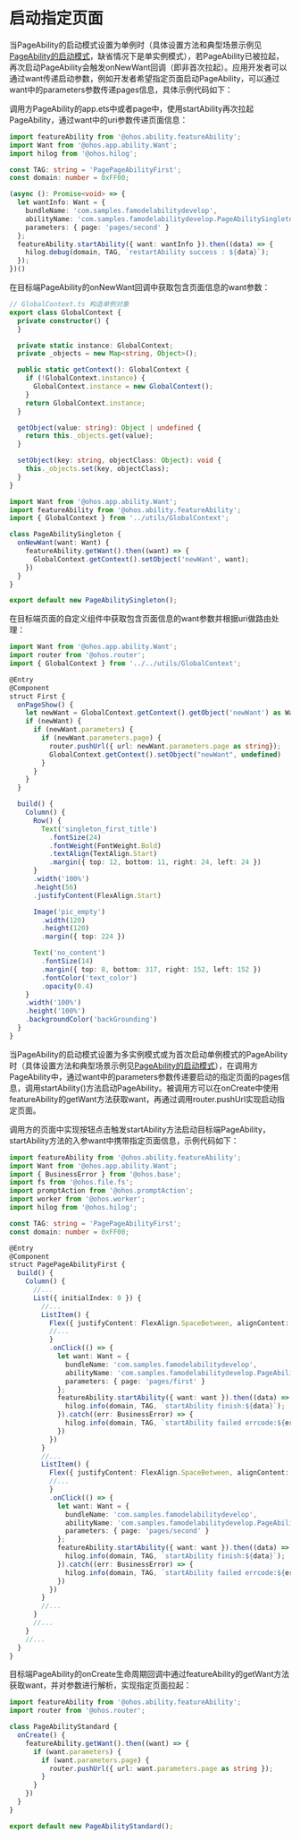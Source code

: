 # 启动指定页面
<!--deprecated_code_no_check-->

当PageAbility的启动模式设置为单例时（具体设置方法和典型场景示例见[PageAbility的启动模式](pageability-launch-type.md)，缺省情况下是单实例模式），若PageAbility已被拉起，再次启动PageAbility会触发onNewWant回调（即非首次拉起）。应用开发者可以通过want传递启动参数，例如开发者希望指定页面启动PageAbility，可以通过want中的parameters参数传递pages信息，具体示例代码如下：


调用方PageAbility的app.ets中或者page中，使用startAbility再次拉起PageAbility，通过want中的uri参数传递页面信息：

```ts
import featureAbility from '@ohos.ability.featureAbility';
import Want from '@ohos.app.ability.Want';
import hilog from '@ohos.hilog';

const TAG: string = 'PagePageAbilityFirst';
const domain: number = 0xFF00;
```
```ts
(async (): Promise<void> => {
  let wantInfo: Want = {
    bundleName: 'com.samples.famodelabilitydevelop',
    abilityName: 'com.samples.famodelabilitydevelop.PageAbilitySingleton',
    parameters: { page: 'pages/second' }
  };
  featureAbility.startAbility({ want: wantInfo }).then((data) => {
    hilog.debug(domain, TAG, `restartAbility success : ${data}`);
  });
})()
```


在目标端PageAbility的onNewWant回调中获取包含页面信息的want参数：

```ts
// GlobalContext.ts 构造单例对象
export class GlobalContext {
  private constructor() {
  }

  private static instance: GlobalContext;
  private _objects = new Map<string, Object>();

  public static getContext(): GlobalContext {
    if (!GlobalContext.instance) {
      GlobalContext.instance = new GlobalContext();
    }
    return GlobalContext.instance;
  }

  getObject(value: string): Object | undefined {
    return this._objects.get(value);
  }

  setObject(key: string, objectClass: Object): void {
    this._objects.set(key, objectClass);
  }
}
```

```ts
import Want from '@ohos.app.ability.Want';
import featureAbility from '@ohos.ability.featureAbility';
import { GlobalContext } from '../utils/GlobalContext';

class PageAbilitySingleton {
  onNewWant(want: Want) {
    featureAbility.getWant().then((want) => {
      GlobalContext.getContext().setObject('newWant', want);
    })
  }
}

export default new PageAbilitySingleton();
```


在目标端页面的自定义组件中获取包含页面信息的want参数并根据uri做路由处理：

```ts
import Want from '@ohos.app.ability.Want';
import router from '@ohos.router';
import { GlobalContext } from '../../utils/GlobalContext';

@Entry
@Component
struct First {
  onPageShow() {
    let newWant = GlobalContext.getContext().getObject('newWant') as Want;
    if (newWant) {
      if (newWant.parameters) {
        if (newWant.parameters.page) {
          router.pushUrl({ url: newWant.parameters.page as string});
          GlobalContext.getContext().setObject("newWant", undefined)
        }
      }
    }
  }

  build() {
    Column() {
      Row() {
        Text('singleton_first_title')
          .fontSize(24)
          .fontWeight(FontWeight.Bold)
          .textAlign(TextAlign.Start)
          .margin({ top: 12, bottom: 11, right: 24, left: 24 })
      }
      .width('100%')
      .height(56)
      .justifyContent(FlexAlign.Start)

      Image('pic_empty')
        .width(120)
        .height(120)
        .margin({ top: 224 })

      Text('no_content')
        .fontSize(14)
        .margin({ top: 8, bottom: 317, right: 152, left: 152 })
        .fontColor('text_color')
        .opacity(0.4)
    }
    .width('100%')
    .height('100%')
    .backgroundColor('backGrounding')
  }
}
```


当PageAbility的启动模式设置为多实例模式或为首次启动单例模式的PageAbility时（具体设置方法和典型场景示例见[PageAbility的启动模式](pageability-launch-type.md)），在调用方PageAbility中，通过want中的parameters参数传递要启动的指定页面的pages信息，调用startAbility()方法启动PageAbility。被调用方可以在onCreate中使用featureAbility的getWant方法获取want，再通过调用router.pushUrl实现启动指定页面。


调用方的页面中实现按钮点击触发startAbility方法启动目标端PageAbility，startAbility方法的入参want中携带指定页面信息，示例代码如下：

```ts
import featureAbility from '@ohos.ability.featureAbility';
import Want from '@ohos.app.ability.Want';
import { BusinessError } from '@ohos.base';
import fs from '@ohos.file.fs';
import promptAction from '@ohos.promptAction';
import worker from '@ohos.worker';
import hilog from '@ohos.hilog';

const TAG: string = 'PagePageAbilityFirst';
const domain: number = 0xFF00;

@Entry
@Component
struct PagePageAbilityFirst {
  build() {
    Column() {
      //...
      List({ initialIndex: 0 }) {
        //...
        ListItem() {
          Flex({ justifyContent: FlexAlign.SpaceBetween, alignContent: FlexAlign.Center }) {
          //...
          }
          .onClick(() => {
            let want: Want = {
              bundleName: 'com.samples.famodelabilitydevelop',
              abilityName: 'com.samples.famodelabilitydevelop.PageAbilityStandard',
              parameters: { page: 'pages/first' }
            };
            featureAbility.startAbility({ want: want }).then((data) => {
              hilog.info(domain, TAG, `startAbility finish:${data}`);
            }).catch((err: BusinessError) => {
              hilog.info(domain, TAG, `startAbility failed errcode:${err.code}`);
            })
          })
        }
        //...
        ListItem() {
          Flex({ justifyContent: FlexAlign.SpaceBetween, alignContent: FlexAlign.Center }) {
          //...
          }
          .onClick(() => {
            let want: Want = {
              bundleName: 'com.samples.famodelabilitydevelop',
              abilityName: 'com.samples.famodelabilitydevelop.PageAbilityStandard',
              parameters: { page: 'pages/second' }
            };
            featureAbility.startAbility({ want: want }).then((data) => {
              hilog.info(domain, TAG, `startAbility finish:${data}`);
            }).catch((err: BusinessError) => {
              hilog.info(domain, TAG, `startAbility failed errcode:${err.code}`);
            })
          })
        }
        //...
      }
      //...
    }
    //...
  }
}
```


目标端PageAbility的onCreate生命周期回调中通过featureAbility的getWant方法获取want，并对参数进行解析，实现指定页面拉起：

```ts
import featureAbility from '@ohos.ability.featureAbility';
import router from '@ohos.router';

class PageAbilityStandard {
  onCreate() {
    featureAbility.getWant().then((want) => {
      if (want.parameters) {
        if (want.parameters.page) {
          router.pushUrl({ url: want.parameters.page as string });
        }
      }
    })
  }
}

export default new PageAbilityStandard();
```
